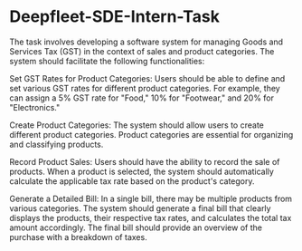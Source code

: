 # Deepfleet-SDE-Intern-Task


The task involves developing a software system for managing Goods and Services Tax (GST) in the context of sales and product categories. The system should facilitate the following functionalities:

Set GST Rates for Product Categories: Users should be able to define and set various GST rates for different product categories. For example, they can assign a 5% GST rate for "Food," 10% for "Footwear," and 20% for "Electronics."

Create Product Categories: The system should allow users to create different product categories. Product categories are essential for organizing and classifying products.

Record Product Sales: Users should have the ability to record the sale of products. When a product is selected, the system should automatically calculate the applicable tax rate based on the product's category.

Generate a Detailed Bill: In a single bill, there may be multiple products from various categories. The system should generate a final bill that clearly displays the products, their respective tax rates, and calculates the total tax amount accordingly. The final bill should provide an overview of the purchase with a breakdown of taxes.
